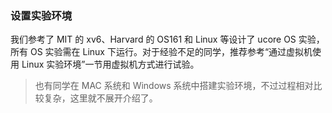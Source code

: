 ### 设置实验环境

我们参考了 MIT 的 xv6、Harvard 的 OS161 和 Linux 等设计了 ucore OS 实验，所有 OS 实验需在 Linux 下运行。对于经验不足的同学，推荐参考“通过虚拟机使用 Linux 实验环境”一节用虚拟机方式进行试验。

> 也有同学在 MAC 系统和 Windows 系统中搭建实验环境，不过过程相对比较复杂，这里就不展开介绍了。
